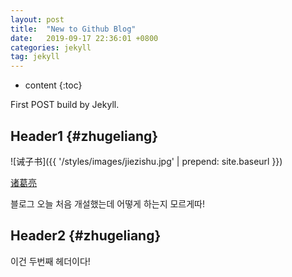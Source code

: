```yaml
---
layout: post
title:  "New to Github Blog"
date:   2019-09-17 22:36:01 +0800
categories: jekyll
tag: jekyll
---
```


* content
{:toc}


First POST build by Jekyll.


Header1				{#zhugeliang}
------------------------

![诫子书]({{ '/styles/images/jiezishu.jpg' | prepend: site.baseurl  }})


[诸葛亮](#)


블로그 오늘 처음 개설했는데 어떻게 하는지 모르게따!

Header2                         {#zhugeliang}
------------------------

이건 두번째 헤더이다!

[jekyll]:      http://jekyllrb.com
[jekyll-gh]:   https://github.com/jekyll/jekyll
[jekyll-help]: https://github.com/jekyll/jekyll-help
